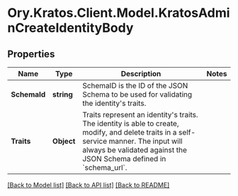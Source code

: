 # Ory.Kratos.Client.Model.KratosAdminCreateIdentityBody

## Properties

Name | Type | Description | Notes
------------ | ------------- | ------------- | -------------
**SchemaId** | **string** | SchemaID is the ID of the JSON Schema to be used for validating the identity&#39;s traits. | 
**Traits** | **Object** | Traits represent an identity&#39;s traits. The identity is able to create, modify, and delete traits in a self-service manner. The input will always be validated against the JSON Schema defined in &#x60;schema_url&#x60;. | 

[[Back to Model list]](../README.md#documentation-for-models) [[Back to API list]](../README.md#documentation-for-api-endpoints) [[Back to README]](../README.md)

